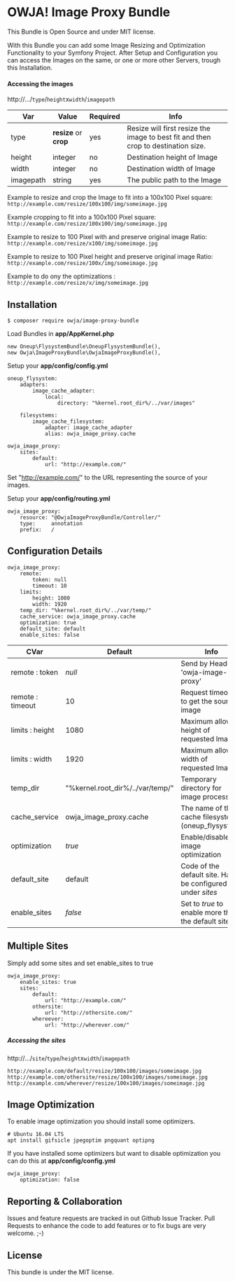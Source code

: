 # OWJA! Image Proxy Bundle

This Bundle is Open Source and under MIT license.

With this Bundle you can add some Image Resizing and
Optimization Functionality to your Symfony Project.
After Setup and Configuration you can access the Images
on the same, or one or more other Servers, trough
this Installation.

#### Accessing the images
http://.../`type`/`height`x`width`/`imagepath`

Var | Value | Required | Info
--- | --- | --- | ---
type | **resize** or **crop** | yes | Resize will first resize the image to best fit and then crop to destination size.
height | integer | no | Destination height of Image
width | integer | no | Destination width of Image
imagepath | string | yes | The public path to the Image

Example to resize and crop the Image to fit into a 100x100 Pixel square:
`http://example.com/resize/100x100/img/someimage.jpg`

Example cropping to fit into a 100x100 Pixel square:
`http://example.com/resize/100x100/img/someimage.jpg`

Example to resize to 100 Pixel with and preserve original image Ratio: 
`http://example.com/resize/x100/img/someimage.jpg`

Example to resize to 100 Pixel height and preserve original image Ratio:
`http://example.com/resize/100x/img/someimage.jpg`

Example to do ony the optimizations :
`http://example.com/resize/x/img/someimage.jpg`

## Installation

```
$ composer require owja/image-proxy-bundle
```

Load Bundles in **app/AppKernel.php**
```
new Oneup\FlysystemBundle\OneupFlysystemBundle(),
new Owja\ImageProxyBundle\OwjaImageProxyBundle(),
```

Setup your **app/config/config.yml**
```
oneup_flysystem:
    adapters:
        image_cache_adapter:
            local:
                directory: "%kernel.root_dir%/../var/images"

    filesystems:
        image_cache_filesystem:
            adapter: image_cache_adapter
            alias: owja_image_proxy.cache

owja_image_proxy:
    sites:
        default:
            url: "http://example.com/"
```
Set "http://example.com/" to the URL representing the source of your images.

Setup your **app/config/routing.yml**
```
owja_image_proxy:
    resource: "@OwjaImageProxyBundle/Controller/"
    type:     annotation
    prefix:   /
```
## Configuration Details

```
owja_image_proxy:
    remote:
        token: null
        timeout: 10
    limits:
        height: 1080
        width: 1920
    temp_dir: "%kernel.root_dir%/../var/temp/"
    cache_service: owja_image_proxy.cache
    optimization: true
    default_site: default
    enable_sites: false
```

CVar | Default | Info
 --- | --- | ---
remote : token | *null* | Send by Header 'owja-image-proxy'
remote : timeout | 10 | Request timeout to get the source image
limits : height | 1080 | Maximum allowed height of requested Image
limits : width | 1920 | Maximum allowed width of requested Image
temp_dir | "%kernel.root_dir%/../var/temp/" | Temporary directory for image processing
cache_service | owja_image_proxy.cache | The name of the cache filesystem (oneup_flysystem)
optimization | *true* | Enable/disable image optimization
default_site | default | Code of the default site. Has to be configured under *sites*
enable_sites | *false* | Set to *true* to enable more than the default site

## Multiple Sites

Simply add some sites and set enable_sites to true

```
owja_image_proxy:
    enable_sites: true
    sites:
        default:
            url: "http://example.com/"
        othersite:
            url: "http://othersite.com/"
        whereever:
            url: "http://wherever.com/"
```

##### Accessing the sites
http://.../`site`/`type`/`height`x`width`/`imagepath`

`http://example.com/default/resize/100x100/images/someimage.jpg`
`http://example.com/othersite/resize/100x100/images/someimage.jpg`
`http://example.com/wherever/resize/100x100/images/someimage.jpg`


## Image Optimization

To enable image optimization you should install some optimizers. 

```
# Ubuntu 16.04 LTS
apt install gifsicle jpegoptim pngquant optipng
```

If you have installed some optimizers but want to disable
optimization you can do this at **app/config/config.yml**
```
owja_image_proxy:
    optimization: false
```
## Reporting & Collaboration

Issues and feature requests are tracked in out Github Issue Tracker.
Pull Requests to enhance the code to add features or to fix bugs are very welcome. ;-) 

## License

This bundle is under the MIT license. 